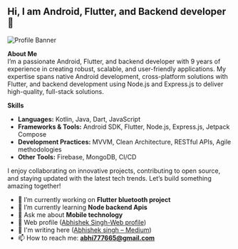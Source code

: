 ## Hi, I am Android, Flutter, and Backend developer 👋



![Profile Banner](https://camo.githubusercontent.com/06df54e9dddcb36e31870a0fcada7672b0b4092c7b978555586d7b79ea2e01fd/68747470733a2f2f6d65646961332e67697068792e636f6d2f6d656469612f76312e59326c6b505463354d4749334e6a4578626e56324d6a64796132597a614739705a326734615868694e6a56336257566864486c315a544a76596a4a6d616a42715a474e314d795a6c634431324d563970626e526c636d35686246396e61575a66596e6c666157516d593351395a772f4c384b36326954446b7a4758362f67697068792e77656270) 

**About Me**  
I’m a passionate Android, Flutter, and backend developer with 9 years of experience in creating robust, scalable, and user-friendly applications. My expertise spans native Android development, cross-platform solutions with Flutter, and backend development using Node.js and Express.js to deliver high-quality, full-stack solutions.  


**Skills**  
- **Languages:** Kotlin, Java, Dart, JavaScript  
- **Frameworks & Tools:** Android SDK, Flutter, Node.js, Express.js, Jetpack Compose  
- **Development Practices:** MVVM, Clean Architecture, RESTful APIs, Agile methodologies  
- **Other Tools:** Firebase, MongoDB, CI/CD  

I enjoy collaborating on innovative projects, contributing to open source, and staying updated with the latest tech trends. Let’s build something amazing together!  

- 🔭 I’m currently working on **Flutter bluetooth project**
- 🌱 I’m currently learning **Node backend Apis**
- 💬 Ask me about **Mobile technology**
- 💬 Web profile  ([Abhishek Singh-Web profile](https://777665abhi.github.io/Web-Profile/))
- 💬 I'm writing here ([Abhishek singh – Medium](https://medium.com/@abhi.777665))
- 📫 How to reach me: **abhi777665@gmail.com**



<!--
**777665Abhi/777665Abhi** is a ✨ _special_ ✨ repository because its `README.md` (this file) appears on your GitHub profile.
- 😄 Pronouns: ...
-  ⚡ Fun fact: ...
- 👯 I’m looking to collaborate on ...
- 🤔 I’m looking for help with ...
Here are some ideas to get you started:--!>



